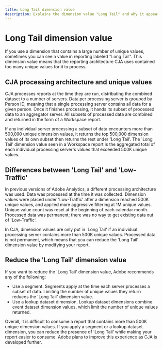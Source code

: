 ```yaml
---
title: Long Tail dimension value
description: Explains the dimension value "Long Tail" and why it appears in reporting.
---
```


# Long Tail dimension value

If you use a dimension that contains a large number of unique values, sometimes you can see a value in reporting labeled "Long Tail". This dimension value means that the reporting architecture CJA uses contained too many unique values for it to process.

## CJA processing architecture and unique values

CJA processes reports at the time they are run, distributing the combined dataset to a number of servers. Data per processing server is grouped by Person ID, meaning that a single processing server contains all data for a given person. Once it finishes processing, it hands its subset of processed data to an aggregator server. All subsets of processed data are combined and returned in the form of a Workspace report.

If any individual server processing a subset of data encounters more than 500,000 unique dimension values, it returns the top 500,000 dimension values of its own subset then returns the rest under 'Long Tail'. The 'Long Tail' dimension value seen in a Workspace report is the aggregated total of each individual processing server's values that exceeded 500K unique values.

## Differences between 'Long Tail' and 'Low-Traffic'

In previous versions of Adobe Analytics, a different processing architecture was used. Data was processed at the time it was collected. Dimension values were placed under 'Low-Traffic' after a dimension reached 500K unique values, and applied more aggressive filtering at 1M unique values. Unique value count was reset at the beginning of each calendar month. Processed data was permanent; there was no way to get existing data out of 'Low-Traffic'.

In CJA, dimension values are only put in 'Long Tail' if an individual processing server contains more than 500K unique values. Processed data is not permanent, which means that you can reduce the 'Long Tail' dimension value by modifying your report.

## Reduce the 'Long Tail' dimension value

If you want to reduce the 'Long Tail' dimension value, Adobe recommends any of the following:

* Use a segment. Segments apply at the time each server processes a subset of data. Limiting the number of unique values they return reduces the 'Long Tail' dimension value.
* Use a lookup dataset dimension. Lookup dataset dimensions combine event dataset dimension values, which limit the number of unique values returned.

Overall, it is difficult to consume a report that contains more than 500K unique dimension values. If you apply a segment or a lookup dataset dimension, you can reduce the presence of 'Long Tail' while making your report easier to consume. Adobe plans to improve this experience as CJA is developed further.
